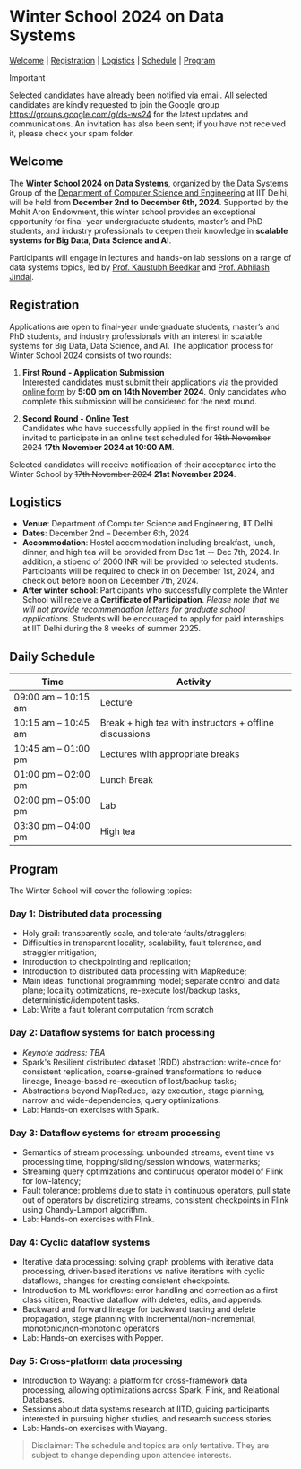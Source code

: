 # Winter School 2024 on Data Systems

[Welcome](#about) | [Registration](#registration)  | [Logistics](#logistics) | [Schedule](#schedule) | [Program](#program)

> [!IMPORTANT]  
> Selected candidates have already been notified via email. All selected
candidates are kindly requested to join the Google group
https://groups.google.com/g/ds-ws24 for the latest updates and communications.
An invitation has also been sent; if you have not received it, please check your
spam folder. 

## Welcome<a name="about"></a>
The **Winter School 2024 on Data Systems**, organized by the Data Systems Group
of the [Department of Computer Science and
Engineering](https://www.cse.iitd.ac.in/) at IIT Delhi, will be held from
**December 2nd to December 6th, 2024**. Supported by the Mohit Aron Endowment,
this winter school provides an exceptional opportunity for final-year
undergraduate students, master’s and PhD students, and industry professionals to
deepen their knowledge in **scalable systems for Big Data, Data Science and
AI**. 

Participants will engage in lectures and hands-on lab sessions on a range of
data systems topics, led by [Prof. Kaustubh
Beedkar](https://web.iitd.ac.in/~kbeedkar) and [Prof. Abhilash
Jindal](https://abhilash-jindal.com/). 

## Registration <a name="registration"></a>
Applications are open to final-year undergraduate students, master’s and PhD
students, and industry professionals with an interest in scalable systems for
Big Data, Data Science, and AI. The application process for Winter School 2024
consists of two rounds:

1. **First Round - Application Submission**  
   Interested candidates must submit their applications via the provided [online
   form](https://forms.gle/yFiBrePKKWymrybg7) by **5:00 pm on 14th November
   2024**. Only candidates who complete this submission will be considered for
   the next round.
   
2. **Second Round - Online Test**  
   Candidates who have successfully applied in the first round will be invited
   to participate in an online test scheduled for ~~16th November 2024~~ **17th
   November 2024 at 10:00 AM**.
   
Selected candidates will receive notification of their acceptance into the
Winter School by ~~17th November 2024~~ **21st November 2024**.

## Logistics<a name="logistics"></a>
- **Venue**: Department of Computer Science and Engineering, IIT Delhi
- **Dates**: December 2nd – December 6th, 2024
- **Accommodation**: Hostel accommodation including breakfast, lunch, dinner,
and high tea will be provided from Dec 1st -- Dec 7th, 2024. In addition, a
stipend of 2000 INR will be provided to selected students. Participants will be
required to check in on December 1st, 2024, and check out before noon on
December 7th, 2024.
- **After winter school**: Participants who successfully complete the Winter
School will receive a **Certificate of Participation**. *Please note that we
will not provide recommendation letters for graduate school applications.*
Students will be encouraged to apply for paid internships at IIT Delhi during
the 8 weeks of summer 2025.

## Daily Schedule <a name="schedule"></a>
| Time                | Activity                                                |
|---------------------|---------------------------------------------------------|
| 09:00 am – 10:15 am | Lecture                                                 |
| 10:15 am – 10:45 am | Break + high tea with instructors + offline discussions |
| 10:45 am – 01:00 pm | Lectures with appropriate breaks                        |
| 01:00 pm – 02:00 pm | Lunch Break                                             |
| 02:00 pm – 05:00 pm | Lab                                                     |
| 03:30 pm – 04:00 pm | High tea                                                |


## Program <a name="program"></a>
The Winter School will cover the following topics:

### Day 1: Distributed data processing
* Holy grail: transparently scale, and tolerate faults/stragglers;
* Difficulties in transparent locality, scalability, fault tolerance, and
straggler mitigation;
* Introduction to checkpointing and replication;
* Introduction to distributed data processing with MapReduce;
* Main ideas: functional programming model; separate control and data plane;
locality optimizations, re-execute lost/backup tasks, deterministic/idempotent
tasks.
* Lab: Write a fault tolerant computation from scratch

### Day 2: Dataflow systems for batch processing
* *Keynote address: TBA*
* Spark's Resilient distributed dataset (RDD) abstraction: write-once for
consistent replication, coarse-grained transformations to reduce lineage,
lineage-based re-execution of lost/backup tasks;
* Abstractions beyond MapReduce, lazy execution, stage planning, narrow
and wide-dependencies, query optimizations.
* Lab: Hands-on exercises with Spark.

### Day 3: Dataflow systems for stream processing
* Semantics of stream processing: unbounded streams, event time vs processing
time, hopping/sliding/session windows, watermarks;
* Streaming query optimizations and continuous operator model of Flink for
low-latency;
* Fault tolerance: problems due to state in continuous operators, pull state
out of operators by discretizing streams, consistent checkpoints in Flink using
Chandy-Lamport algorithm.
* Lab: Hands-on exercises with Flink.


### Day 4: Cyclic dataflow systems
* Iterative data processing: solving graph problems with iterative data
processing, driver-based iterations vs native iterations with cyclic dataflows,
changes for creating consistent checkpoints.
* Introduction to ML workflows: error handling and correction as a first class
citizen, Reactive dataflow with deletes, edits, and appends.
* Backward and forward lineage for backward tracing and delete propagation, 
stage planning with incremental/non-incremental, monotonic/non-monotonic
operators
* Lab: Hands-on exercises with Popper.

### Day 5: Cross-platform data processing
* Introduction to Wayang: a platform for cross-framework data processing,
allowing optimizations across Spark, Flink, and Relational Databases.
* Sessions about data systems research at IITD, guiding participants interested
in pursuing higher studies, and research success stories.
* Lab: Hands-on exercises with Wayang.

> Disclaimer: The schedule and topics are only tentative. They are subject to
change depending upon attendee interests.